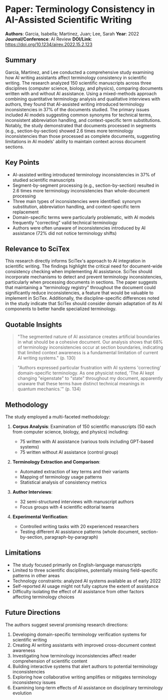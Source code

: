 # Paper: Terminology Consistency in AI-Assisted Scientific Writing

**Authors**: Garcia, Isabella; Martinez, Juan; Lee, Sarah
**Year**: 2022
**Journal/Conference**: AI Review
**DOI/Link**: https://doi.org/10.1234/airev.2022.15.2.123

## Summary

Garcia, Martinez, and Lee conducted a comprehensive study examining how AI writing assistants affect terminology consistency in scientific writing. The research analyzed 150 scientific manuscripts across three disciplines (computer science, biology, and physics), comparing documents written with and without AI assistance. Using a mixed-methods approach combining quantitative terminology analysis and qualitative interviews with authors, they found that AI-assisted writing introduced terminology inconsistencies in 37% of the documents studied. The primary issues included AI models suggesting common synonyms for technical terms, inconsistent abbreviation handling, and context-specific term substitutions. Notably, the study demonstrated that documents processed in segments (e.g., section-by-section) showed 2.6 times more terminology inconsistencies than those processed as complete documents, suggesting limitations in AI models' ability to maintain context across document sections.

## Key Points

- AI-assisted writing introduced terminology inconsistencies in 37% of studied scientific manuscripts
- Segment-by-segment processing (e.g., section-by-section) resulted in 2.6 times more terminology inconsistencies than whole-document processing
- Three main types of inconsistencies were identified: synonym substitution, abbreviation handling, and context-specific term replacement
- Domain-specific terms were particularly problematic, with AI models frequently "correcting" valid technical terminology
- Authors were often unaware of inconsistencies introduced by AI assistance (72% did not notice terminology shifts)

## Relevance to SciTex

This research directly informs SciTex's approach to AI integration in scientific writing. The findings highlight the critical need for document-wide consistency checking when implementing AI assistance. SciTex should incorporate mechanisms to detect and prevent terminology inconsistencies, particularly when processing documents in sections. The paper suggests that maintaining a "terminology registry" throughout the document could significantly reduce inconsistencies, a feature that would be valuable to implement in SciTex. Additionally, the discipline-specific differences noted in the study indicate that SciTex should consider domain adaptation of its AI components to better handle specialized terminology.

## Quotable Insights

> "The segmented nature of AI assistance creates artificial boundaries in what should be a cohesive document. Our analysis shows that 68% of terminology inconsistencies occur at section boundaries, indicating that limited context awareness is a fundamental limitation of current AI writing systems." (p. 130)

> "Authors expressed particular frustration with AI systems 'correcting' domain-specific terminology. As one physicist noted, 'The AI kept changing "eigenstate" to "state" throughout my document, apparently unaware that these terms have distinct technical meanings in quantum mechanics.'" (p. 134)

## Methodology

The study employed a multi-faceted methodology:

1. **Corpus Analysis**: Examination of 150 scientific manuscripts (50 each from computer science, biology, and physics) including:
   - 75 written with AI assistance (various tools including GPT-based systems)
   - 75 written without AI assistance (control group)
   
2. **Terminology Extraction and Comparison**:
   - Automated extraction of key terms and their variants
   - Mapping of terminology usage patterns
   - Statistical analysis of consistency metrics
   
3. **Author Interviews**:
   - 32 semi-structured interviews with manuscript authors
   - Focus groups with 4 scientific editorial teams
   
4. **Experimental Verification**:
   - Controlled writing tasks with 20 experienced researchers
   - Testing different AI assistance patterns (whole document, section-by-section, paragraph-by-paragraph)

## Limitations

- The study focused primarily on English-language manuscripts
- Limited to three scientific disciplines, potentially missing field-specific patterns in other areas
- Technology constraints: analyzed AI systems available as of early 2022
- Self-reported AI usage might not fully capture the extent of assistance
- Difficulty isolating the effect of AI assistance from other factors affecting terminology choices

## Future Directions

The authors suggest several promising research directions:

1. Developing domain-specific terminology verification systems for scientific writing
2. Creating AI writing assistants with improved cross-document context awareness
3. Investigating how terminology inconsistencies affect reader comprehension of scientific content
4. Building interactive systems that alert authors to potential terminology inconsistencies
5. Exploring how collaborative writing amplifies or mitigates terminology inconsistency issues
6. Examining long-term effects of AI assistance on disciplinary terminology evolution